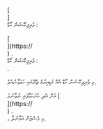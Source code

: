[<br host>]<br action>ވެރިފިކޭޝަން ކޯޑް :<br code>

[<br host>](https://<br host>) .<br action>ވެރިފިކޭޝަން ކޯޑް :<br code>.

މި ވެރިފިކޭޝަން ކޯޑް އެއް ގަޑިއިރުގެ ތެރޭގައި ހަމަވާނެއެވެ.

އަށް އެދި ހުށަހަޅާފައި ނުވާނަމަ [<br host>](https://<br host>) .<br action>، މި މެސެޖަށް އަޅާނުލާ.
